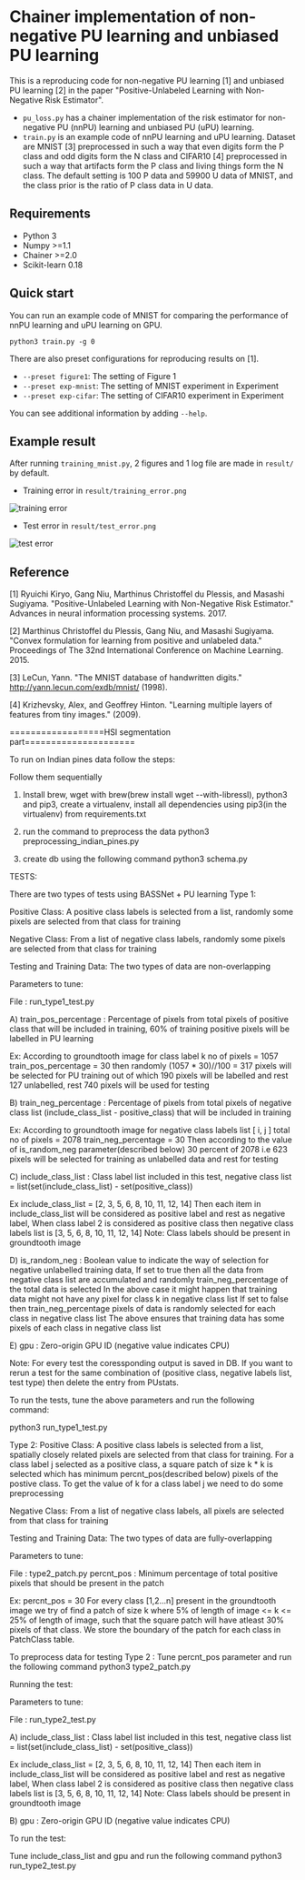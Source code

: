 # Chainer implementation of non-negative PU learning and unbiased PU learning
This is a reproducing code for non-negative PU learning [1] and unbiased PU learning [2] in the paper "Positive-Unlabeled Learning with Non-Negative Risk Estimator".

* ```pu_loss.py``` has a chainer implementation of the risk estimator for non-negative PU (nnPU) learning and unbiased PU (uPU) learning. 
* ```train.py``` is an example code of nnPU learning and uPU learning. 
Dataset are MNIST [3] preprocessed in such a way that even digits form the P class and odd digits form the N class and
CIFAR10 [4] preprocessed in such a way that artifacts form the P class and living things form the N class.
The default setting is 100 P data and 59900 U data of MNIST, and the class prior is the ratio of P class data in U data.

## Requirements
* Python 3
* Numpy >=1.1
* Chainer >=2.0
* Scikit-learn 0.18

## Quick start
You can run an example code of MNIST for comparing the performance of nnPU learning and uPU learning on GPU.

    python3 train.py -g 0

There are also preset configurations for reproducing results on [1].
* ``--preset figure1``: The setting of Figure 1
* ``--preset exp-mnist``: The setting of MNIST experiment in Experiment
* ``--preset exp-cifar``: The setting of CIFAR10 experiment in Experiment

You can see additional information by adding ```--help```.

## Example result
After running ```training_mnist.py```, 2 figures and 1 log file are made in ```result/``` by default.
* Training error in ```result/training_error.png```

![training error](result/training_error.png "training error")

* Test error in ```result/test_error.png```

![test error](result/test_error.png "test error")

## Reference

[1] Ryuichi Kiryo, Gang Niu, Marthinus Christoffel du Plessis, and Masashi Sugiyama. 
"Positive-Unlabeled Learning with Non-Negative Risk Estimator." Advances in neural information processing systems. 2017.

[2] Marthinus Christoffel du Plessis, Gang Niu, and Masashi Sugiyama. 
"Convex formulation for learning from positive and unlabeled data." 
Proceedings of The 32nd International Conference on Machine Learning. 2015.

[3] LeCun, Yann. "The MNIST database of handwritten digits." http://yann.lecun.com/exdb/mnist/ (1998).

[4] Krizhevsky, Alex, and Geoffrey Hinton. "Learning multiple layers of features from tiny images." (2009).

==================HSI segmentation part=====================


To run on Indian pines data follow the steps:

Follow them sequentially

1) Install brew, wget with brew(brew install wget --with-libressl), python3 and pip3, create a virtualenv,  install all dependencies using pip3(in the virtualenv) from requirements.txt

2) run the command to preprocess the data
    python3 preprocessing_indian_pines.py

3) create db using the following command
    python3 schema.py

TESTS:

There are two types of tests using BASSNet + PU learning
Type 1:

Positive Class: A positive class labels is selected from a list, randomly some pixels are selected from that class for training

Negative Class: From a list of negative class labels, randomly some pixels are selected from that class for training

Testing and Training Data: The two types of data are non-overlapping

Parameters to tune:

File : run_type1_test.py

A) train_pos_percentage : Percentage of pixels from total pixels of positive class that will be included in training, 60% of training positive pixels will be labelled in PU learning

Ex: According to groundtooth image for class label k no of pixels  = 1057
train_pos_percentage = 30
then randomly (1057 * 30)//100 = 317 pixels will be selected for PU training out of which 190 pixels will be labelled and rest 127 unlabelled, rest 740 pixels will be used for testing

B) train_neg_percentage : Percentage of pixels from total pixels of negative class list (include_class_list - positive_class) that will be included in training

Ex: According to groundtooth image for negative class labels list [ i, j ] total no of pixels  = 2078
train_neg_percentage = 30
Then according to the value of is_random_neg parameter(described below) 30 percent of 2078 i.e 623 pixels will be selected for training as unlabelled data and rest for testing

C) include_class_list : Class label list included in this test, negative class list = list(set(include_class_list) - set(positive_class))

Ex include_class_list = [2, 3, 5, 6, 8, 10, 11, 12, 14]
Then each item in include_class_list will be considered as positive label and rest as negative label,
When class label 2 is considered as positive class then negative class labels list is [3, 5, 6, 8, 10, 11, 12, 14]
Note: Class labels should be present in groundtooth image

D) is_random_neg : Boolean value to indicate the way of selection for negative unlabelled training data,
If set to true then all the data from negative class list are accumulated and randomly train_neg_percentage of the total data is selected
In the above case it might happen that training data might not have any pixel for class k in negative class list
If set to false then train_neg_percentage pixels of data is randomly selected for each class in negative class list
The above ensures that training data has some pixels of each class in negative class list

E) gpu : Zero-origin GPU ID (negative value indicates CPU)

Note: For every test the coressponding output is saved in DB. If you want to rerun a test for the same combination of
 (positive class, negative labels list, test type) then delete the entry from PUstats.

To run the tests, tune the above parameters and run the following command:

python3 run_type1_test.py

Type 2:
Positive Class: A positive class labels is selected from a list, spatially closely related pixels are selected from that class for training.
For a class label j selected as a positive class, a square patch of size k * k is selected which has minimum percnt_pos(described below) pixels of the postive class.
To get the value of k for a class label j we need to do some preprocessing

Negative Class: From a list of negative class labels, all pixels are selected from that class for training

Testing and Training Data: The two types of data are fully-overlapping

Parameters to tune:

File : type2_patch.py
percnt_pos : Minimum percentage of total positive pixels that should be present in the patch

Ex: percnt_pos = 30
For every class [1,2...n] present in the groundtooth image we try of find a patch of size k where 5% of length of image <= k <= 25% of length of image,
such that the square patch will have atleast 30% pixels of that class. We store the boundary of the patch for each class in PatchClass table.

To preprocess data for testing Type 2 :
Tune percnt_pos parameter and run the following command
python3 type2_patch.py

Running the test:

Parameters to tune:

File : run_type2_test.py

A) include_class_list : Class label list included in this test, negative class list = list(set(include_class_list) - set(positive_class))

Ex include_class_list = [2, 3, 5, 6, 8, 10, 11, 12, 14]
Then each item in include_class_list will be considered as positive label and rest as negative label,
When class label 2 is considered as positive class then negative class labels list is [3, 5, 6, 8, 10, 11, 12, 14]
Note: Class labels should be present in groundtooth image

B) gpu : Zero-origin GPU ID (negative value indicates CPU)

To run the test:

Tune include_class_list and gpu and run the following command
python3 run_type2_test.py
